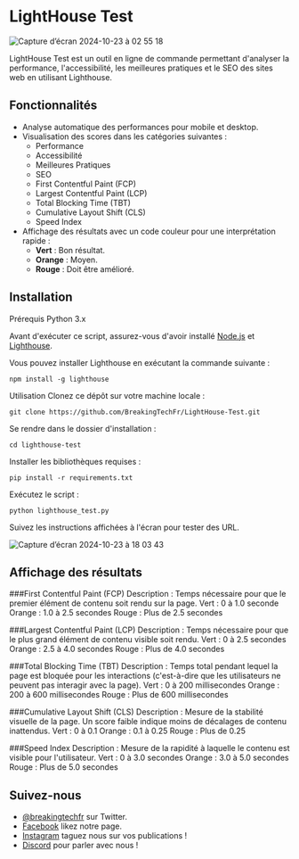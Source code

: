 # LightHouse Test

![Capture d’écran 2024-10-23 à 02 55 18](https://github.com/user-attachments/assets/c2d36f3c-986e-40a3-a5a2-892a982b74ce)

LightHouse Test est un outil en ligne de commande permettant d'analyser la performance, l'accessibilité, les meilleures pratiques et le SEO des sites web en utilisant Lighthouse.

## Fonctionnalités

- Analyse automatique des performances pour mobile et desktop.
- Visualisation des scores dans les catégories suivantes :
  - Performance
  - Accessibilité
  - Meilleures Pratiques
  - SEO
  - First Contentful Paint (FCP)
  - Largest Contentful Paint (LCP)
  - Total Blocking Time (TBT)
  - Cumulative Layout Shift (CLS)
  - Speed Index
- Affichage des résultats avec un code couleur pour une interprétation rapide :
  - **Vert** : Bon résultat.
  - **Orange** : Moyen.
  - **Rouge** : Doit être amélioré.

## Installation

Prérequis
Python 3.x

Avant d'exécuter ce script, assurez-vous d'avoir installé [Node.js](https://nodejs.org/) et [Lighthouse](https://developers.google.com/web/tools/lighthouse). 

Vous pouvez installer Lighthouse en exécutant la commande suivante :

```shell
npm install -g lighthouse
```

Utilisation
Clonez ce dépôt sur votre machine locale :
```shell
git clone https://github.com/BreakingTechFr/LightHouse-Test.git
```
Se rendre dans le dossier d'installation :
```shell
cd lighthouse-test
```
Installer les bibliothèques requises :
```shell
pip install -r requirements.txt
```
Exécutez le script :
```shell
python lighthouse_test.py
```
Suivez les instructions affichées à l'écran pour tester des URL.

![Capture d’écran 2024-10-23 à 18 03 43](https://github.com/user-attachments/assets/017dc2d5-2867-4329-9d5b-d1e869fc2f22)

## Affichage des résultats

###First Contentful Paint (FCP)
Description : Temps nécessaire pour que le premier élément de contenu soit rendu sur la page.
Vert : 0 à 1.0 seconde
Orange : 1.0 à 2.5 secondes
Rouge : Plus de 2.5 secondes

###Largest Contentful Paint (LCP)
Description : Temps nécessaire pour que le plus grand élément de contenu visible soit rendu.
Vert : 0 à 2.5 secondes
Orange : 2.5 à 4.0 secondes
Rouge : Plus de 4.0 secondes

###Total Blocking Time (TBT)
Description : Temps total pendant lequel la page est bloquée pour les interactions (c'est-à-dire que les utilisateurs ne peuvent pas interagir avec la page).
Vert : 0 à 200 millisecondes
Orange : 200 à 600 millisecondes
Rouge : Plus de 600 millisecondes

###Cumulative Layout Shift (CLS)
Description : Mesure de la stabilité visuelle de la page. Un score faible indique moins de décalages de contenu inattendus.
Vert : 0 à 0.1
Orange : 0.1 à 0.25
Rouge : Plus de 0.25

###Speed Index
Description : Mesure de la rapidité à laquelle le contenu est visible pour l'utilisateur.
Vert : 0 à 3.0 secondes
Orange : 3.0 à 5.0 secondes
Rouge : Plus de 5.0 secondes

## Suivez-nous

- [@breakingtechfr](https://twitter.com/BreakingTechFR) sur Twitter.
- [Facebook](https://www.facebook.com/BreakingTechFr/) likez notre page.
- [Instagram](https://www.instagram.com/breakingtechfr/) taguez nous sur vos publications !
- [Discord](https://discord.gg/VYNVBhk) pour parler avec nous !
